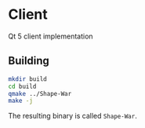 Client
======

Qt 5 client implementation

Building
--------

```bash
mkdir build
cd build
qmake ../Shape-War
make -j
```

The resulting binary is called `Shape-War`.
